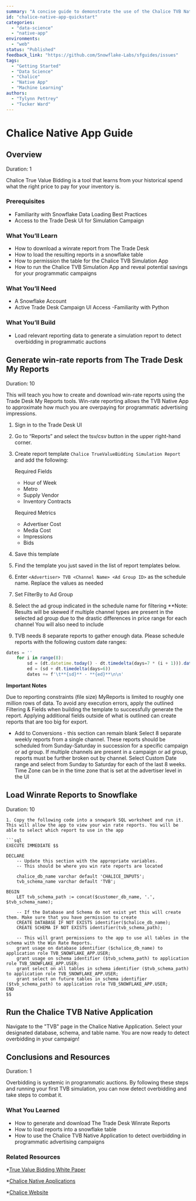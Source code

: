 ```yaml
---
summary: "A concise guide to demonstrate the use of the Chalice TVB Native App to detect overbidding in programmatic auctions."
id: "chalice-native-app-quickstart"
categories: 
  - "data-science"
  - "native-app"
environments: 
  - "web"
status: "Published"
feedback_link: "https://github.com/Snowflake-Labs/sfguides/issues"
tags: 
  - "Getting Started"
  - "Data Science"
  - "Chalice"
  - "Native App"
  - "Machine Learning"
authors: 
  - "Tylynn Pettrey"
  - "Tucker Ward"
---
```


# Chalice Native App Guide
<!-- ------------------------ -->
## Overview 
Duration: 1

Chalice True Value Bidding is a tool that learns from your historical spend
what the right price to pay for your inventory is. 

### Prerequisites
- Familiarity with Snowflake Data Loading Best Practices
- Access to the Trade Desk UI for Simulation Campaign
### What You’ll Learn 
- How to download a winrate report from The Trade Desk 
- How to load the resulting reports in a snowflake table  
- How to permission the table for the Chalice TVB Simulation App
- How to run the Chalice TVB Simulation App and reveal potential savings for your programmatic campaigns

### What You’ll Need 
- A Snowflake Account 
- Active Trade Desk Campaign UI Access
-Familiarity with Python 

### What You’ll Build 
- Load relevant reporting data to generate a simulation report to detect overbidding in programmatic auctions

<!-- ------------------------ -->
## Generate win-rate reports from The Trade Desk My Reports
Duration: 10

This will teach you how to create and download win-rate reports using the Trade Desk My Reports tools. Win-rate reporting allows the TVB Native App to approximate how much you are overpaying for programmatic advertising impressions. 

1. Sign in to the Trade Desk UI
2. Go to “Reports” and select the tsv/csv button in the upper right-hand corner.
3. Create report template `Chalice TrueValueBidding Simulation Report` and add the following:

    Required Fields  
    - Hour of Week
    - Metro
    - Supply Vendor
    - Inventory Contracts
    
    Required Metrics
    - Advertiser Cost
    - Media Cost
    - Impressions
    - Bids

4. Save this template
5. Find the template you just saved in the list of report templates below.
6. Enter `<Advertiser> TVB <Channel Name> <Ad Group ID>` as the schedule name. Replace the values as needed
7. Set FilterBy to Ad Group
8. Select the ad group indicated in the schedule name for filtering **Note: Results will be skewed if multiple channel 
types are present in the selected ad group due to the drastic differences in price range for each channel
You will also need to include
9. TVB needs 8 separate reports to gather enough data. Please schedule reports with the following custom date ranges:

```javascript
dates = ''
    for i in range(8):
        sd = (dt.datetime.today() - dt.timedelta(days=7 * (i + 1))).date()
        ed = (sd + dt.timedelta(days=6))
        dates += f'\t**{sd}** - **{ed}**\n\n'
```

**Important Notes**

Due to reporting constraints (file size) MyReports is limited to roughly one million rows of data. To avoid any execution errors, apply the outlined Filtering & Fields when building the template to successfully generate the report. Applying additional fields outside of what is outlined can create reports that are too big for export. 
- Add to Conversions - this section can remain blank 
Select 8 separate weekly reports from a single channel. These reports should be scheduled from Sunday-Saturday in succession for a specific campaign or ad group. If multiple channels are present in a campaign or ad group, reports must be further broken out by channel. 
Select Custom Date range and select from Sunday to Saturday for each of the last 8 weeks. Time Zone can be in the time zone that is set at the advertiser level in the UI


## Load Winrate Reports to Snowflake 
Duration: 10

```
1. Copy the following code into a snowpark SQL worksheet and run it. This will allow the app to view your win rate reports. You will be able to select which report to use in the app

```sql
EXECUTE IMMEDIATE $$

DECLARE
    -- Update this section with the appropriate variables. 
    -- This should be where you win rate reports are located
    
    chalice_db_name varchar default 'CHALICE_INPUTS';
    tvb_schema_name varchar default 'TVB';
    
BEGIN
    LET tvb_schema_path := concat($customer_db_name, '.', $tvb_schema_name);

    -- If the Database and Schema do not exist yet this will create them. Make sure that you have permission to create
    CREATE DATABASE IF NOT EXISTS identifier($chalice_db_name);
    CREATE SCHEMA IF NOT EXISTS identifier(tvb_schema_path);
    
    -- This will grant permissions to the app to use all tables in the schema with the Win Rate Reports. 
    grant usage on database identifier ($chalice_db_name) to application role TVB_SNOWFLAKE_APP.USER;
    grant usage on schema identifier ($tvb_schema_path) to application role TVB_SNOWFLAKE_APP.USER;
    grant select on all tables in schema identifier ($tvb_schema_path) to application role TVB_SNOWFLAKE_APP.USER;
    grant select on future tables in schema identifier ($tvb_schema_path) to application role TVB_SNOWFLAKE_APP.USER;
END
$$
```

## Run the Chalice TVB Native Application

Navigate to the "TVB" page in the Chalice Native Application. Select your designated database, schema, and table name. You are now ready to detect overbidding in your campaign!
<!-- ------------------------ -->

## Conclusions and Resources
Duration: 1


Overbidding is systemic in programmatic auctions. By following these steps and running your first TVB simulation, you can now detect overbidding and take steps to combat it. 

### What You Learned

- How to generate and download The Trade Desk Winrate Reports
- How to load reports into a snowflake table
- How to use the Chalice TVB Native Application to detect overbidding in programmatic advertising campaigns

### Related Resources

*[True Value Bidding White Paper](https://docsend.com/view/hxwp8j7qmud6kz8i)

*[Chalice Native Applications](https://app.snowflake.com/marketplace/providers/GZT0Z9XTXTP/Chalice%20Custom%20Algorithms?search=chalice)

*[Chalice Website](https://www.chalice.ai/)



